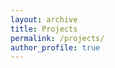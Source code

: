 ```yaml
---
layout: archive
title: Projects
permalink: /projects/
author_profile: true
---
```


<div id="graph"></div>

<script type="module">
  import * as d3 from "https://cdn.jsdelivr.net/npm/d3@7/+esm";

  const data = {
    nodes: [
      { id: "DeMethify", group: 1, url: "/projects/demethify" },
      { id: "Covid-19 ABM", group: 2, url: "/project/covid-19-abm" },
      { id: "Lineage barcode library", group: 3, url: "/project/lineage-barcode-library" },
      { id: "Ovarian cancer drug resistance", group: 4, url: "/project/ovarian-cancer-drug-resistance" },
      { id: "Multi-modal barcoding", group: 5, url: "/project/multi-modal-barcoding" },
      { id: "Bioethics", group: 6, url: "/project/bioethics" },
    ],
    links: [
      { source: "DeMethify", target: "Covid-19 ABM" },
      { source: "DeMethify", target: "Lineage barcode library" },
      { source: "DeMethify", target: "Ovarian cancer drug resistance" },
      { source: "DeMethify", target: "Multi-modal barcoding" },
      { source: "DeMethify", target: "Bioethics" },
      { source: "Covid-19 ABM", target: "Lineage barcode library" },
      { source: "Covid-19 ABM", target: "Ovarian cancer drug resistance" },
      { source: "Covid-19 ABM", target: "Multi-modal barcoding" },
      { source: "Covid-19 ABM", target: "Bioethics" },
      { source: "Lineage barcode library", target: "Ovarian cancer drug resistance" },
      { source: "Lineage barcode library", target: "Multi-modal barcoding" },
      { source: "Lineage barcode library", target: "Bioethics" },
      { source: "Ovarian cancer drug resistance", target: "Multi-modal barcoding" },
      { source: "Ovarian cancer drug resistance", target: "Bioethics" },
      { source: "Multi-modal barcoding", target: "Bioethics" },
    ],
  };

  const width = 700;
  const height = 450;

  const svg = d3.select("#graph")
    .append("svg")
    .attr("width", width)
    .attr("height", height);

  const simulation = d3.forceSimulation(data.nodes)
    .force("link", d3.forceLink(data.links).id(d => d.id).distance(300))
    .force("charge", d3.forceManyBody())
    .force("center", d3.forceCenter(width / 2, height / 2))
    .on("tick", ticked);

  const link = svg.append("g")
    .selectAll("line")
    .data(data.links)
    .join("line")
    .attr("stroke", "#999")
    .attr("stroke-opacity", 0.6);

  const node = svg.append("g")
    .selectAll("circle")
    .data(data.nodes)
    .join("circle")
    .attr("r", 10)
    .attr("fill", "steelblue")
    .call(d3.drag()
      .on("start", dragstarted)
      .on("drag", dragged)
      .on("end", dragended));

  const labels = svg.append("g")
    .selectAll("text")
    .data(data.nodes)
    .join("text")
    .attr("dx", 10)
    .attr("dy", ".35em")
    .text(d => d.id)
    .on("click", (event, d) => {
      window.location = d.url;
    });

  function ticked() {
    link
      .attr("x1", d => d.source.x)
      .attr("y1", d => d.source.y)
      .attr("x2", d => d.target.x)
      .attr("y2", d => d.target.y);

    node
      .attr("cx", d => d.x)
      .attr("cy", d => d.y);

    labels
      .attr("x", d => d.x)
      .attr("y", d => d.y);
  }

  function dragstarted(event) {
    if (!event.active) simulation.alphaTarget(0.3).restart();
    event.subject.fx = event.subject.x;
    event.subject.fy = event.subject.y;
  }

  function dragged(event) {
    event.subject.fx = event.x;
    event.subject.fy = event.y;
  }

  function dragended(event) {
    if (!event.active) simulation.alphaTarget(0);
    event.subject.fx = null;
    event.subject.fy = null;
  }
</script>
